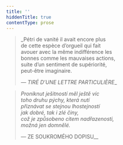 ```yaml
---
title: ''
hiddenTitle: true
contentType: prose
---
```


<section>

> _Pétri de vanité il avait encore plus  
> de cette espèce d’orgueil qui fait  
> avouer avec la même indifférence les  
> bonnes comme les mauvaises actions,  
> suite d’un sentiment de supériorité,  
> peut-être imaginaire.  
>   
> _— TIRÉ D’UNE LETTRE PARTICULIÈRE__

> _Proniknut ješitností měl ještě víc  
> toho druhu pýchy, která nutí  
> přiznávat se stejnou lhostejností  
> jak dobré, tak i zlé činy,  
> což je způsobeno citem nadřazenosti,  
> možná jen domnělé._  
>   
> — ZE SOUKROMÉHO DOPISU__

</section>
